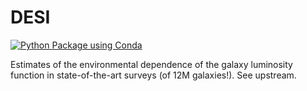 # DESI
[![Python Package using Conda](https://github.com/SgmAstro/DESI/actions/workflows/python-package-conda.yml/badge.svg)](https://github.com/SgmAstro/DESI/actions/workflows/python-package-conda.yml)


Estimates of the environmental dependence of the galaxy luminosity function in state-of-the-art surveys (of 12M galaxies!).
See upstream.
